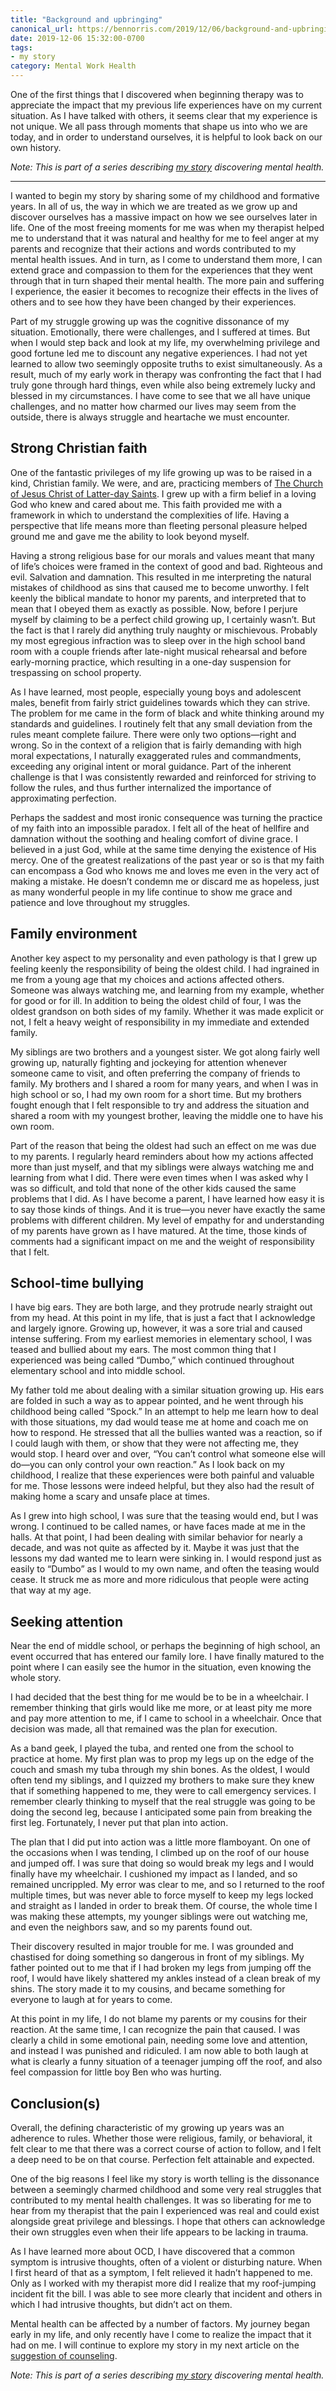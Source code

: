 ```yaml
---
title: "Background and upbringing"
canonical_url: https://bennorris.com/2019/12/06/background-and-upbringing
date: 2019-12-06 15:32:00-0700
tags:
- my story
category: Mental Work Health
---
```


One of the first things that I discovered when beginning therapy was to appreciate the impact that my previous life experiences have on my current situation. As I have talked with others, it seems clear that my experience is not unique. We all pass through moments that shape us into who we are today, and in order to understand ourselves, it is helpful to look back on our own history.

_Note: This is part of a series describing [my story](https://bennorris.com/2019/11/09/my-story) discovering mental health._

***

I wanted to begin my story by sharing some of my childhood and formative years. In all of us, the way in which we are treated as we grow up and discover ourselves has a massive impact on how we see ourselves later in life. One of the most freeing moments for me was when my therapist helped me to understand that it was natural and healthy for me to feel anger at my parents and recognize that their actions and words contributed to my mental health issues. And in turn, as I come to understand them more, I can extend grace and compassion to them for the experiences that they went through that in turn shaped their mental health. The more pain and suffering I experience, the easier it becomes to recognize their effects in the lives of others and to see how they have been changed by their experiences.

Part of my struggle growing up was the cognitive dissonance of my situation. Emotionally, there were challenges, and I suffered at times. But when I would step back and look at my life, my overwhelming privilege and good fortune led me to discount any negative experiences. I had not yet learned to allow two seemingly opposite truths to exist simultaneously. As a result, much of my early work in therapy was confronting the fact that I had truly gone through hard things, even while also being extremely lucky and blessed in my circumstances. I have come to see that we all have unique challenges, and no matter how charmed our lives may seem from the outside, there is always struggle and heartache we must encounter.

## Strong Christian faith
One of the fantastic privileges of my life growing up was to be raised in a kind, Christian family. We were, and are, practicing members of [The Church of Jesus Christ of Latter-day Saints](https://www.churchofjesuschrist.org/?lang=eng). I grew up with a firm belief in a loving God who knew and cared about me. This faith provided me with a framework in which to understand the complexities of life. Having a perspective that life means more than fleeting personal pleasure helped ground me and gave me the ability to look beyond myself.

Having a strong religious base for our morals and values meant that many of life’s choices were framed in the context of good and bad. Righteous and evil. Salvation and damnation. This resulted in me interpreting the natural mistakes of childhood as sins that caused me to become unworthy. I felt keenly the biblical mandate to honor my parents, and interpreted that to mean that I obeyed them as exactly as possible. Now, before I perjure myself by claiming to be a perfect child growing up, I certainly wasn’t. But the fact is that I rarely did anything truly naughty or mischievous. Probably my most egregious infraction was to sleep over in the high school band room with a couple friends after late-night musical rehearsal and before early-morning practice, which resulting in a one-day suspension for trespassing on school property.

As I have learned, most people, especially young boys and adolescent males, benefit from fairly strict guidelines towards which they can strive. The problem for me came in the form of black and white thinking around my standards and guidelines. I routinely felt that any small deviation from the rules meant complete failure. There were only two options—right and wrong. So in the context of a religion that is fairly demanding with high moral expectations, I naturally exaggerated rules and commandments, exceeding any original intent or moral guidance. Part of the inherent challenge is that I was consistently rewarded and reinforced for striving to follow the rules, and thus further internalized the importance of approximating perfection.

Perhaps the saddest and most ironic consequence was turning the practice of my faith into an impossible paradox. I felt all of the heat of hellfire and damnation without the soothing and healing comfort of divine grace. I believed in a just God, while at the same time denying the existence of His mercy. One of the greatest realizations of the past year or so is that my faith can encompass a God who knows me and loves me even in the very act of making a mistake. He doesn’t condemn me or discard me as hopeless, just as many wonderful people in my life continue to show me grace and patience and love throughout my struggles.

## Family environment
Another key aspect to my personality and even pathology is that I grew up feeling keenly the responsibility of being the oldest child. I had ingrained in me from a young age that my choices and actions affected others. Someone was always watching me, and learning from my example, whether for good or for ill. In addition to being the oldest child of four, I was the oldest grandson on both sides of my family. Whether it was made explicit or not, I felt a heavy weight of responsibility in my immediate and extended family.

My siblings are two brothers and a youngest sister. We got along fairly well growing up, naturally fighting and jockeying for attention whenever someone came to visit, and often preferring the company of friends to family. My brothers and I shared a room for many years, and when I was in high school or so, I had my own room for a short time. But my brothers fought enough that I felt responsible to try and address the situation and shared a room with my youngest brother, leaving the middle one to have his own room.

Part of the reason that being the oldest had such an effect on me was due to my parents. I regularly heard reminders about how my actions affected more than just myself, and that my siblings were always watching me and learning from what I did. There were even times when I was asked why I was so difficult, and told that none of the other kids caused the same problems that I did. As I have become a parent, I have learned how easy it is to say those kinds of things. And it is true—you never have exactly the same problems with different children. My level of empathy for and understanding of my parents have grown as I have matured. At the time, those kinds of comments had a significant impact on me and the weight of responsibility that I felt.

## School-time bullying
I have big ears. They are both large, and they protrude nearly straight out from my head. At this point in my life, that is just a fact that I acknowledge and largely ignore. Growing up, however, it was a sore trial and caused intense suffering. From my earliest memories in elementary school, I was teased and bullied about my ears. The most common thing that I experienced was being called “Dumbo,” which continued throughout elementary school and into middle school.

My father told me about dealing with a similar situation growing up. His ears are folded in such a way as to appear pointed, and he went through his childhood being called “Spock.” In an attempt to help me learn how to deal with those situations, my dad would tease me at home and coach me on how to respond. He stressed that all the bullies wanted was a reaction, so if I could laugh with them, or show that they were not affecting me, they would stop. I heard over and over, “You can’t control what someone else will do—you can only control your own reaction.” As I look back on my childhood, I realize that these experiences were both painful and valuable for me. Those lessons were indeed helpful, but they also had the result of making home a scary and unsafe place at times.

As I grew into high school, I was sure that the teasing would end, but I was wrong. I continued to be called names, or have faces made at me in the halls. At that point, I had been dealing with similar behavior for nearly a decade, and was not quite as affected by it. Maybe it was just that the lessons my dad wanted me to learn were sinking in. I would respond just as easily to “Dumbo” as I would to my own name, and often the teasing would cease. It struck me as more and more ridiculous that people were acting that way at my age.

## Seeking attention
Near the end of middle school, or perhaps the beginning of high school, an event occurred that has entered our family lore. I have finally matured to the point where I can easily see the humor in the situation, even knowing the whole story.

I had decided that the best thing for me would be to be in a wheelchair. I remember thinking that girls would like me more, or at least pity me more and pay more attention to me, if I came to school in a wheelchair. Once that decision was made, all that remained was the plan for execution.

As a band geek, I played the tuba, and rented one from the school to practice at home. My first plan was to prop my legs up on the edge of the couch and smash my tuba through my shin bones. As the oldest, I would often tend my siblings, and I quizzed my brothers to make sure they knew that if something happened to me, they were to call emergency services. I remember clearly thinking to myself that the real struggle was going to be doing the second leg, because I anticipated some pain from breaking the first leg. Fortunately, I never put that plan into action.

The plan that I did put into action was a little more flamboyant. On one of the occasions when I was tending, I climbed up on the roof of our house and jumped off. I was sure that doing so would break my legs and I would finally have my wheelchair. I cushioned my impact as I landed, and so remained uncrippled.  My error was clear to me, and so I returned to the roof multiple times, but was never able to force myself to keep my legs locked and straight as I landed in order to break them. Of course, the whole time I was making these attempts, my younger siblings were out watching me, and even the neighbors saw, and so my parents found out.

Their discovery resulted in major trouble for me. I was grounded and chastised for doing something so dangerous in front of my siblings. My father pointed out to me that if I had broken my legs from jumping off the roof, I would have likely shattered my ankles instead of a clean break of my shins. The story made it to my cousins, and became something for everyone to laugh at for years to come.

At this point in my life, I do not blame my parents or my cousins for their reaction. At the same time, I can recognize the pain that caused. I was clearly a child in some emotional pain, needing some love and attention, and instead I was punished and ridiculed. I am now able to both laugh at what is clearly a funny situation of a teenager jumping off the roof, and also feel compassion for little boy Ben who was hurting.

## Conclusion(s)
Overall, the defining characteristic of my growing up years was an adherence to rules. Whether those were religious, family, or behavioral, it felt clear to me that there was a correct course of action to follow, and I felt a deep need to be on that course. Perfection felt attainable and expected.

One of the big reasons I feel like my story is worth telling is the dissonance between a seemingly charmed childhood and some very real struggles that contributed to my mental health challenges. It was so liberating for me to hear from my therapist that the pain I experienced was real and could exist alongside great privilege and blessings. I hope that others can acknowledge their own struggles even when their life appears to be lacking in trauma.

As I have learned more about OCD, I have discovered that a common symptom is intrusive thoughts, often of a violent or disturbing nature. When I first heard of that as a symptom, I felt relieved it hadn’t happened to me. Only as I worked with my therapist more did I realize that my roof-jumping incident fit the bill. I was able to see more clearly that incident and others in which I had intrusive thoughts, but didn’t act on them.

Mental health can be affected by a number of factors. My journey began early in my life, and only recently have I come to realize the impact that it had on me. I will continue to explore my story in my next article on the [suggestion of counseling](https://bennorris.com/2019/12/23/suggestion-of-counseling/).

_Note: This is part of a series describing [my story](https://bennorris.com/2019/11/09/my-story) discovering mental health._
